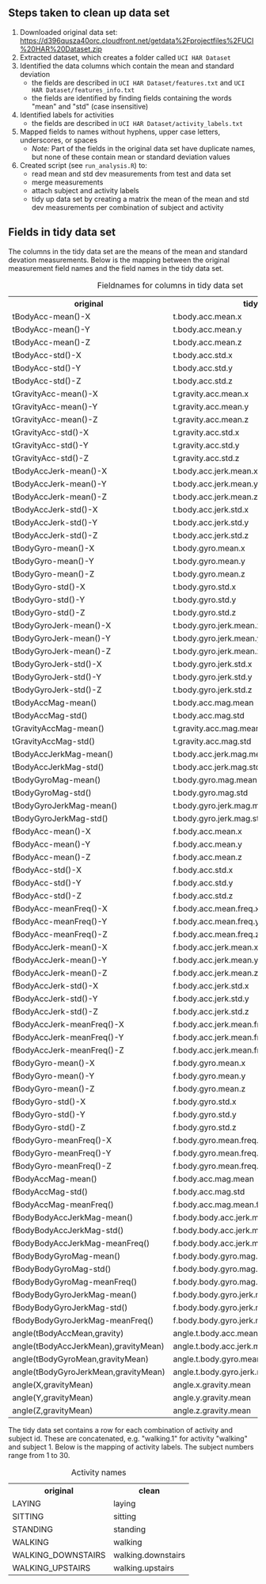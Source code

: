 ## Steps taken to clean up data set

1. Downloaded original data set: https://d396qusza40orc.cloudfront.net/getdata%2Fprojectfiles%2FUCI%20HAR%20Dataset.zip
1. Extracted dataset, which creates a folder called `UCI HAR Dataset`
1. Identified the data columns which contain the mean and standard deviation
    * the fields are described in `UCI HAR Dataset/features.txt` and `UCI HAR Dataset/features_info.txt`
    * the fields are identified by finding fields containing the words "mean" and "std" (case insensitive)
1. Identified labels for activities
    * the fields are described in `UCI HAR Dataset/activity_labels.txt`
1. Mapped fields to names without hyphens, upper case letters, underscores, or spaces
    * *Note:* Part of the fields in the original data set have duplicate names, but none
    of these contain mean or standard deviation values
1. Created script (see `run_analysis.R`) to:
    * read mean and std dev measurements from test and data set
    * merge measurements
    * attach subject and activity labels
    * tidy up data set by creating a matrix the mean of the mean and std dev measurements per
      combination of subject and activity

## Fields in tidy data set

The columns in the tidy data set are the means of the mean and standard devation measurements. Below is the mapping between the original measurement field names and the field names in the tidy data set.

<table>
    <caption>Fieldnames for columns in tidy data set</caption>
    <tr>
 		<th>original</th><th>tidy</th>
 	</tr>
 	<tr>
 		<td>tBodyAcc-mean()-X</td><td>t.body.acc.mean.x</td>
 	</tr>
 	<tr>
 		<td>tBodyAcc-mean()-Y</td><td>t.body.acc.mean.y</td>
 	</tr>
 	<tr>
 		<td>tBodyAcc-mean()-Z</td><td>t.body.acc.mean.z</td>
 	</tr>
 	<tr>
 		<td>tBodyAcc-std()-X</td><td>t.body.acc.std.x</td>
 	</tr>
 	<tr>
 		<td>tBodyAcc-std()-Y</td><td>t.body.acc.std.y</td>
 	</tr>
 	<tr>
 		<td>tBodyAcc-std()-Z</td><td>t.body.acc.std.z</td>
 	</tr>
 	<tr>
 		<td>tGravityAcc-mean()-X</td><td>t.gravity.acc.mean.x</td>
 	</tr>
 	<tr>
 		<td>tGravityAcc-mean()-Y</td><td>t.gravity.acc.mean.y</td>
 	</tr>
 	<tr>
 		<td>tGravityAcc-mean()-Z</td><td>t.gravity.acc.mean.z</td>
 	</tr>
 	<tr>
 		<td>tGravityAcc-std()-X</td><td>t.gravity.acc.std.x</td>
 	</tr>
 	<tr>
 		<td>tGravityAcc-std()-Y</td><td>t.gravity.acc.std.y</td>
 	</tr>
 	<tr>
 		<td>tGravityAcc-std()-Z</td><td>t.gravity.acc.std.z</td>
 	</tr>
 	<tr>
 		<td>tBodyAccJerk-mean()-X</td><td>t.body.acc.jerk.mean.x</td>
 	</tr>
 	<tr>
 		<td>tBodyAccJerk-mean()-Y</td><td>t.body.acc.jerk.mean.y</td>
 	</tr>
 	<tr>
 		<td>tBodyAccJerk-mean()-Z</td><td>t.body.acc.jerk.mean.z</td>
 	</tr>
 	<tr>
 		<td>tBodyAccJerk-std()-X</td><td>t.body.acc.jerk.std.x</td>
 	</tr>
 	<tr>
 		<td>tBodyAccJerk-std()-Y</td><td>t.body.acc.jerk.std.y</td>
 	</tr>
 	<tr>
 		<td>tBodyAccJerk-std()-Z</td><td>t.body.acc.jerk.std.z</td>
 	</tr>
 	<tr>
 		<td>tBodyGyro-mean()-X</td><td>t.body.gyro.mean.x</td>
 	</tr>
 	<tr>
 		<td>tBodyGyro-mean()-Y</td><td>t.body.gyro.mean.y</td>
 	</tr>
 	<tr>
 		<td>tBodyGyro-mean()-Z</td><td>t.body.gyro.mean.z</td>
 	</tr>
 	<tr>
 		<td>tBodyGyro-std()-X</td><td>t.body.gyro.std.x</td>
 	</tr>
 	<tr>
 		<td>tBodyGyro-std()-Y</td><td>t.body.gyro.std.y</td>
 	</tr>
 	<tr>
 		<td>tBodyGyro-std()-Z</td><td>t.body.gyro.std.z</td>
 	</tr>
 	<tr>
 		<td>tBodyGyroJerk-mean()-X</td><td>t.body.gyro.jerk.mean.x</td>
 	</tr>
 	<tr>
 		<td>tBodyGyroJerk-mean()-Y</td><td>t.body.gyro.jerk.mean.y</td>
 	</tr>
 	<tr>
 		<td>tBodyGyroJerk-mean()-Z</td><td>t.body.gyro.jerk.mean.z</td>
 	</tr>
 	<tr>
 		<td>tBodyGyroJerk-std()-X</td><td>t.body.gyro.jerk.std.x</td>
 	</tr>
 	<tr>
 		<td>tBodyGyroJerk-std()-Y</td><td>t.body.gyro.jerk.std.y</td>
 	</tr>
 	<tr>
 		<td>tBodyGyroJerk-std()-Z</td><td>t.body.gyro.jerk.std.z</td>
 	</tr>
 	<tr>
 		<td>tBodyAccMag-mean()</td><td>t.body.acc.mag.mean</td>
 	</tr>
 	<tr>
 		<td>tBodyAccMag-std()</td><td>t.body.acc.mag.std</td>
 	</tr>
 	<tr>
 		<td>tGravityAccMag-mean()</td><td>t.gravity.acc.mag.mean</td>
 	</tr>
 	<tr>
 		<td>tGravityAccMag-std()</td><td>t.gravity.acc.mag.std</td>
 	</tr>
 	<tr>
 		<td>tBodyAccJerkMag-mean()</td><td>t.body.acc.jerk.mag.mean</td>
 	</tr>
 	<tr>
 		<td>tBodyAccJerkMag-std()</td><td>t.body.acc.jerk.mag.std</td>
 	</tr>
 	<tr>
 		<td>tBodyGyroMag-mean()</td><td>t.body.gyro.mag.mean</td>
 	</tr>
 	<tr>
 		<td>tBodyGyroMag-std()</td><td>t.body.gyro.mag.std</td>
 	</tr>
 	<tr>
 		<td>tBodyGyroJerkMag-mean()</td><td>t.body.gyro.jerk.mag.mean</td>
 	</tr>
 	<tr>
 		<td>tBodyGyroJerkMag-std()</td><td>t.body.gyro.jerk.mag.std</td>
 	</tr>
 	<tr>
 		<td>fBodyAcc-mean()-X</td><td>f.body.acc.mean.x</td>
 	</tr>
 	<tr>
 		<td>fBodyAcc-mean()-Y</td><td>f.body.acc.mean.y</td>
 	</tr>
 	<tr>
 		<td>fBodyAcc-mean()-Z</td><td>f.body.acc.mean.z</td>
 	</tr>
 	<tr>
 		<td>fBodyAcc-std()-X</td><td>f.body.acc.std.x</td>
 	</tr>
 	<tr>
 		<td>fBodyAcc-std()-Y</td><td>f.body.acc.std.y</td>
 	</tr>
 	<tr>
 		<td>fBodyAcc-std()-Z</td><td>f.body.acc.std.z</td>
 	</tr>
 	<tr>
 		<td>fBodyAcc-meanFreq()-X</td><td>f.body.acc.mean.freq.x</td>
 	</tr>
 	<tr>
 		<td>fBodyAcc-meanFreq()-Y</td><td>f.body.acc.mean.freq.y</td>
 	</tr>
 	<tr>
 		<td>fBodyAcc-meanFreq()-Z</td><td>f.body.acc.mean.freq.z</td>
 	</tr>
 	<tr>
 		<td>fBodyAccJerk-mean()-X</td><td>f.body.acc.jerk.mean.x</td>
 	</tr>
 	<tr>
 		<td>fBodyAccJerk-mean()-Y</td><td>f.body.acc.jerk.mean.y</td>
 	</tr>
 	<tr>
 		<td>fBodyAccJerk-mean()-Z</td><td>f.body.acc.jerk.mean.z</td>
 	</tr>
 	<tr>
 		<td>fBodyAccJerk-std()-X</td><td>f.body.acc.jerk.std.x</td>
 	</tr>
 	<tr>
 		<td>fBodyAccJerk-std()-Y</td><td>f.body.acc.jerk.std.y</td>
 	</tr>
 	<tr>
 		<td>fBodyAccJerk-std()-Z</td><td>f.body.acc.jerk.std.z</td>
 	</tr>
 	<tr>
 		<td>fBodyAccJerk-meanFreq()-X</td><td>f.body.acc.jerk.mean.freq.x</td>
 	</tr>
 	<tr>
 		<td>fBodyAccJerk-meanFreq()-Y</td><td>f.body.acc.jerk.mean.freq.y</td>
 	</tr>
 	<tr>
 		<td>fBodyAccJerk-meanFreq()-Z</td><td>f.body.acc.jerk.mean.freq.z</td>
 	</tr>
 	<tr>
 		<td>fBodyGyro-mean()-X</td><td>f.body.gyro.mean.x</td>
 	</tr>
 	<tr>
 		<td>fBodyGyro-mean()-Y</td><td>f.body.gyro.mean.y</td>
 	</tr>
 	<tr>
 		<td>fBodyGyro-mean()-Z</td><td>f.body.gyro.mean.z</td>
 	</tr>
 	<tr>
 		<td>fBodyGyro-std()-X</td><td>f.body.gyro.std.x</td>
 	</tr>
 	<tr>
 		<td>fBodyGyro-std()-Y</td><td>f.body.gyro.std.y</td>
 	</tr>
 	<tr>
 		<td>fBodyGyro-std()-Z</td><td>f.body.gyro.std.z</td>
 	</tr>
 	<tr>
 		<td>fBodyGyro-meanFreq()-X</td><td>f.body.gyro.mean.freq.x</td>
 	</tr>
 	<tr>
 		<td>fBodyGyro-meanFreq()-Y</td><td>f.body.gyro.mean.freq.y</td>
 	</tr>
 	<tr>
 		<td>fBodyGyro-meanFreq()-Z</td><td>f.body.gyro.mean.freq.z</td>
 	</tr>
 	<tr>
 		<td>fBodyAccMag-mean()</td><td>f.body.acc.mag.mean</td>
 	</tr>
 	<tr>
 		<td>fBodyAccMag-std()</td><td>f.body.acc.mag.std</td>
 	</tr>
 	<tr>
 		<td>fBodyAccMag-meanFreq()</td><td>f.body.acc.mag.mean.freq</td>
 	</tr>
 	<tr>
 		<td>fBodyBodyAccJerkMag-mean()</td><td>f.body.body.acc.jerk.mag.mean</td>
 	</tr>
 	<tr>
 		<td>fBodyBodyAccJerkMag-std()</td><td>f.body.body.acc.jerk.mag.std</td>
 	</tr>
 	<tr>
 		<td>fBodyBodyAccJerkMag-meanFreq()</td><td>f.body.body.acc.jerk.mag.mean.freq</td>
 	</tr>
 	<tr>
 		<td>fBodyBodyGyroMag-mean()</td><td>f.body.body.gyro.mag.mean</td>
 	</tr>
 	<tr>
 		<td>fBodyBodyGyroMag-std()</td><td>f.body.body.gyro.mag.std</td>
 	</tr>
 	<tr>
 		<td>fBodyBodyGyroMag-meanFreq()</td><td>f.body.body.gyro.mag.mean.freq</td>
 	</tr>
 	<tr>
 		<td>fBodyBodyGyroJerkMag-mean()</td><td>f.body.body.gyro.jerk.mag.mean</td>
 	</tr>
 	<tr>
 		<td>fBodyBodyGyroJerkMag-std()</td><td>f.body.body.gyro.jerk.mag.std</td>
 	</tr>
 	<tr>
 		<td>fBodyBodyGyroJerkMag-meanFreq()</td><td>f.body.body.gyro.jerk.mag.mean.freq</td>
 	</tr>
 	<tr>
 		<td>angle(tBodyAccMean,gravity)</td><td>angle.t.body.acc.mean.gravity</td>
 	</tr>
 	<tr>
 		<td>angle(tBodyAccJerkMean),gravityMean)</td><td>angle.t.body.acc.jerk.mean.gravity.mean</td>
 	</tr>
 	<tr>
 		<td>angle(tBodyGyroMean,gravityMean)</td><td>angle.t.body.gyro.mean.gravity.mean</td>
 	</tr>
 	<tr>
 		<td>angle(tBodyGyroJerkMean,gravityMean)</td><td>angle.t.body.gyro.jerk.mean.gravity.mean</td>
 	</tr>
 	<tr>
 		<td>angle(X,gravityMean)</td><td>angle.x.gravity.mean</td>
 	</tr>
 	<tr>
 		<td>angle(Y,gravityMean)</td><td>angle.y.gravity.mean</td>
 	</tr>
 	<tr>
 		<td>angle(Z,gravityMean)</td><td>angle.z.gravity.mean</td>
 	</tr>
 </table>
 
 The tidy data set contains a row for each combination of activity and subject id. These are concatenated, e.g. "walking.1" for activity "walking" and subject 1. Below is the mapping of activity labels. The subject numbers range from 1 to 30.

 <table>
    <caption>Activity names</caption>
    <tr>
     	<th>original</th><th>clean</th>
 	</tr>
    <tr>
        <td>LAYING</td> <td>laying</td>
    </tr>
    <tr>
        <td>SITTING</td> <td>sitting</td>
    </tr>
    <tr>
        <td>STANDING</td> <td>standing</td>
    </tr>
    <tr>
        <td>WALKING</td> <td>walking</td>
    </tr>
    <tr>
        <td>WALKING_DOWNSTAIRS</td> <td>walking.downstairs</td>
    </tr>
    <tr>
        <td>WALKING_UPSTAIRS</td> <td>walking.upstairs</td>
    </tr>
</table>